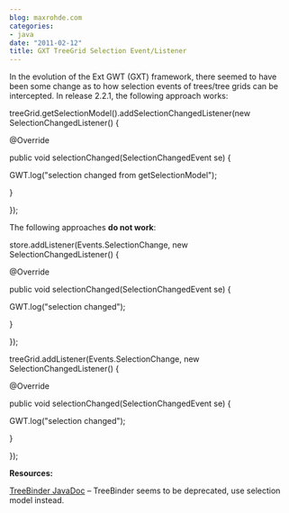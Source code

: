 ```yaml
---
blog: maxrohde.com
categories:
- java
date: "2011-02-12"
title: GXT TreeGrid Selection Event/Listener
---
```


In the evolution of the Ext GWT (GXT) framework, there seemed to have been some change as to how selection events of trees/tree grids can be intercepted. In release 2.2.1, the following approach works:

treeGrid.getSelectionModel().addSelectionChangedListener(new SelectionChangedListener<ModelData>() {

@Override

public void selectionChanged(SelectionChangedEvent<ModelData> se) {

GWT.log("selection changed from getSelectionModel");

}

});

The following approaches **do not work**:

store.addListener(Events.SelectionChange, new SelectionChangedListener<TreeModel>() {

@Override

public void selectionChanged(SelectionChangedEvent<TreeModel> se) {

GWT.log("selection changed");

}

});

treeGrid.addListener(Events.SelectionChange, new SelectionChangedListener<TreeModel>() {

@Override

public void selectionChanged(SelectionChangedEvent<TreeModel> se) {

GWT.log("selection changed");

}

});

**Resources:**

[TreeBinder JavaDoc](http://dev.sencha.com/deploy/gxtdocs/com/extjs/gxt/ui/client/binder/TreeBinder.html) – TreeBinder seems to be deprecated, use selection model instead.
